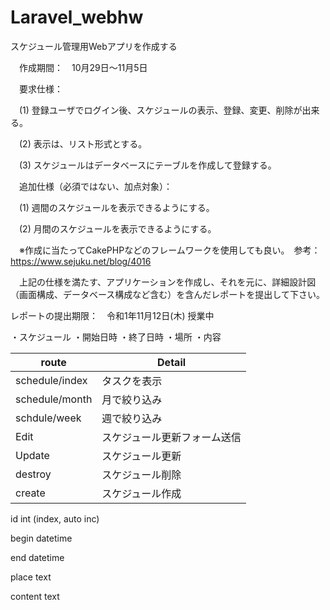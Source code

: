 # Laravel_webhw

スケジュール管理用Webアプリを作成する

　作成期間：　10月29日～11月5日

　要求仕様：

　(1) 登録ユーザでログイン後、スケジュールの表示、登録、変更、削除が出来る。

　(2) 表示は、リスト形式とする。

　(3) スケジュールはデータベースにテーブルを作成して登録する。

　追加仕様（必須ではない、加点対象）：

　(1) 週間のスケジュールを表示できるようにする。

　(2) 月間のスケジュールを表示できるようにする。

　※作成に当たってCakePHPなどのフレームワークを使用しても良い。　参考：　https://www.sejuku.net/blog/4016

　上記の仕様を満たす、アプリケーションを作成し、それを元に、詳細設計図（画面構成、データベース構成など含む）を含んだレポートを提出して下さい。

レポートの提出期限：　令和1年11月12日(木) 授業中

・スケジュール
・開始日時
・終了日時
・場所
・内容



| route          | Detail                       |
| -------------- | ---------------------------- |
| schedule/index | タスクを表示                 |
| schedule/month | 月で絞り込み                 |
| schdule/week   | 週で絞り込み                 |
| Edit           | スケジュール更新フォーム送信 |
| Update         | スケジュール更新             |
| destroy        | スケジュール削除             |
| create         | スケジュール作成             |



id int (index, auto inc)

begin datetime

end datetime

place text

content text